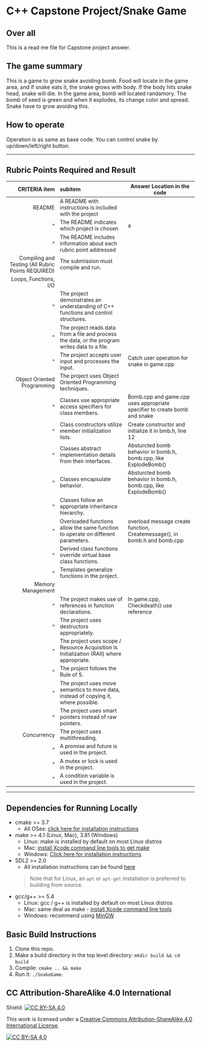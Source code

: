 # C++ Capstone Project/Snake Game

## Over all
This is a read me file for Capstone project answer.

## The game summary
This is a game to grow snake avoiding bomb. Food will locate in the game area, and if snake eats it, the snake grows with body. If the body hits snake head, snake will die. In the game area, bomb will located randamory. The bomb of seed is green and when it explodes, its change color and spread. Snake have to grow avoiding this.

## How to operate
Operation is as same as base code. You can control snake by up/down/left/right button.

[](<img src="snake_game.gif"/>)

---
## Rubric Points Required and Result

|CRITERIA item| subitem |Answer Location in the code
|---:|:---|---|
|README| A README with instructions is included with the project||
|^|The README indicates which project is chosen|a|
|^|The README includes information about each rubric point addressed||
|Compiling and Testing (All Rubric Points REQUIRED)|The submission must compile and run.||
|Loops, Functions, I/O|||
|^|The project demonstrates an understanding of C++ functions and control structures.||
|^|The project reads data from a file and process the data, or the program writes data to a file.||
|^|The project accepts user input and processes the input.|Catch user operation for snake in game.cpp|
|Object Oriented Programming|The project uses Object Oriented Programming techniques.||
|^|Classes use appropriate access specifiers for class members.|Bomb.cpp and game.cpp uses appropriate specifier to create bomb and snake |
|^|Class constructors utilize member initialization lists.|Create constructor and initialize it in bmb.h, line 12|
|^|Classes abstract implementation details from their interfaces.|Absturcted bomb behavior in bomb.h, bomb.cpp, like ExplodeBomb()|
|^|Classes encapsulate behavior.|Absturcted bomb behavior in bomb.h, bomb.cpp, like ExplodeBomb()|
|^|Classes follow an appropriate inheritance hierarchy.||
|^|Overloaded functions allow the same function to operate on different parameters.|overload message create function, Createmessage(), in bomb.h and bomb.cpp|
|^|Derived class functions override virtual base class functions.||
|^|Templates generalize functions in the project.||
|Memory Management|||
|^|The project makes use of references in function declarations.|In game.cpp, Checkdeath() use reference|
|^|The project uses destructors appropriately.||
|^|The project uses scope / Resource Acquisition Is Initialization (RAII) where appropriate.||
|^|The project follows the Rule of 5.||
|^|The project uses move semantics to move data, instead of copying it, where possible.||
|^|The project uses smart pointers instead of raw pointers.||
|Concurrency|The project uses multithreading.||
|^|A promise and future is used in the project.||
|^|A mutex or lock is used in the project.||
|^|A condition variable is used in the project.||

---

## Dependencies for Running Locally
* cmake >= 3.7
  * All OSes: [click here for installation instructions](https://cmake.org/install/)
* make >= 4.1 (Linux, Mac), 3.81 (Windows)
  * Linux: make is installed by default on most Linux distros
  * Mac: [install Xcode command line tools to get make](https://developer.apple.com/xcode/features/)
  * Windows: [Click here for installation instructions](http://gnuwin32.sourceforge.net/packages/make.htm)
* SDL2 >= 2.0
  * All installation instructions can be found [here](https://wiki.libsdl.org/Installation)
  >Note that for Linux, an `apt` or `apt-get` installation is preferred to building from source. 
* gcc/g++ >= 5.4
  * Linux: gcc / g++ is installed by default on most Linux distros
  * Mac: same deal as make - [install Xcode command line tools](https://developer.apple.com/xcode/features/)
  * Windows: recommend using [MinGW](http://www.mingw.org/)

## Basic Build Instructions

1. Clone this repo.
2. Make a build directory in the top level directory: `mkdir build && cd build`
3. Compile: `cmake .. && make`
4. Run it: `./SnakeGame`.


## CC Attribution-ShareAlike 4.0 International


Shield: [![CC BY-SA 4.0][cc-by-sa-shield]][cc-by-sa]

This work is licensed under a
[Creative Commons Attribution-ShareAlike 4.0 International License][cc-by-sa].

[![CC BY-SA 4.0][cc-by-sa-image]][cc-by-sa]

[cc-by-sa]: http://creativecommons.org/licenses/by-sa/4.0/
[cc-by-sa-image]: https://licensebuttons.net/l/by-sa/4.0/88x31.png
[cc-by-sa-shield]: https://img.shields.io/badge/License-CC%20BY--SA%204.0-lightgrey.svg
